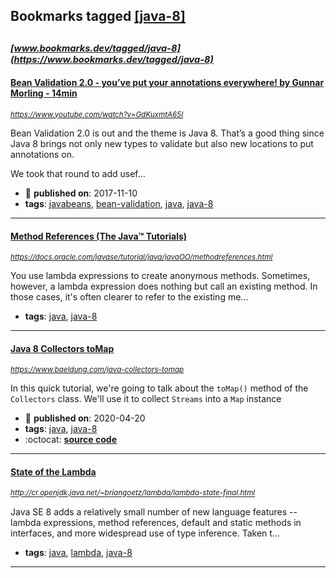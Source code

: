 ## Bookmarks tagged [[java-8]](https://www.bookmarks.dev/search?q=[java-8])

_<sup><sup>[www.bookmarks.dev/tagged/java-8](https://www.bookmarks.dev/tagged/java-8)</sup></sup>_
---
#### [Bean Validation 2.0 - you’ve put your annotations everywhere! by Gunnar Morling - 14min](https://www.youtube.com/watch?v=GdKuxmtA65I)
_<sup>https://www.youtube.com/watch?v=GdKuxmtA65I</sup>_

Bean Validation 2.0 is out and the theme is Java 8. That’s a good thing since Java 8 brings not only new types to validate but also new locations to put annotations on.

We took that round to add usef...
* :calendar: **published on**: 2017-11-10
* **tags**: [javabeans](../tagged/javabeans.md), [bean-validation](../tagged/bean-validation.md), [java](../tagged/java.md), [java-8](../tagged/java-8.md)
---
#### [Method References (The Java™ Tutorials)](https://docs.oracle.com/javase/tutorial/java/javaOO/methodreferences.html)
_<sup>https://docs.oracle.com/javase/tutorial/java/javaOO/methodreferences.html</sup>_

You use lambda expressions to create anonymous methods. Sometimes, however, a lambda expression does nothing but call an existing method. In those cases, it's often clearer to refer to the existing me...
* **tags**: [java](../tagged/java.md), [java-8](../tagged/java-8.md)
---
#### [Java 8 Collectors toMap](https://www.baeldung.com/java-collectors-tomap)
_<sup>https://www.baeldung.com/java-collectors-tomap</sup>_

In this quick tutorial, we're going to talk about the `toMap()` method of the `Collectors` class. We'll use it to collect `Streams` into a `Map` instance
* :calendar: **published on**: 2020-04-20
* **tags**: [java](../tagged/java.md), [java-8](../tagged/java-8.md)
* :octocat: **[source code](https://github.com/eugenp/tutorials/tree/master/java-collections-conversions)**
---
#### [State of the Lambda](http://cr.openjdk.java.net/~briangoetz/lambda/lambda-state-final.html)
_<sup>http://cr.openjdk.java.net/~briangoetz/lambda/lambda-state-final.html</sup>_

Java SE 8 adds a relatively small number of new language features -- lambda expressions, method references, default and static methods in interfaces, and more widespread use of type inference. Taken t...
* **tags**: [java](../tagged/java.md), [lambda](../tagged/lambda.md), [java-8](../tagged/java-8.md)
---

